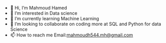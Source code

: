 - 👋 Hi, I’m Mahmoud Hamed
- 👀 I’m interested in Data science
- 🌱 I’m currently learning Machine Learning
- 💞️ I’m looking to collaborate on coding more at SQL and Python for data Science
- 📫 How to reach me Email:mahmoudh544.mh@gmail.com

<!---
Mahmoudh544/Mahmoudh544 is a ✨ special ✨ repository because its `README.md` (this file) appears on your GitHub profile.
You can click the Preview link to take a look at your changes.
--->
